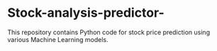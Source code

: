 # Stock-analysis-predictor-
This repository contains Python code for stock price prediction using various Machine Learning models. 
